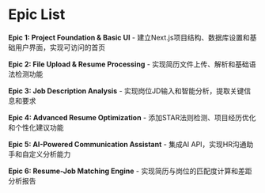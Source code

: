 # Epic List

**Epic 1: Project Foundation & Basic UI** - 建立Next.js项目结构、数据库设置和基础用户界面，实现可访问的首页

**Epic 2: File Upload & Resume Processing** - 实现简历文件上传、解析和基础语法检测功能

**Epic 3: Job Description Analysis** - 实现岗位JD输入和智能分析，提取关键信息和要求

**Epic 4: Advanced Resume Optimization** - 添加STAR法则检测、项目经历优化和个性化建议功能

**Epic 5: AI-Powered Communication Assistant** - 集成AI API，实现HR沟通助手和自定义分析能力

**Epic 6: Resume-Job Matching Engine** - 实现简历与岗位的匹配度计算和差距分析报告
